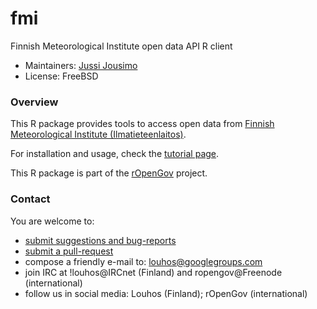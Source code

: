 fmi
===

Finnish Meteorological Institute open data API R client

+ Maintainers: [Jussi Jousimo](http://www.github.com/statguy/)
+ License: FreeBSD

### Overview

This R package provides tools to access open data from [Finnish Meteorological Institute (Ilmatieteenlaitos)](http://www.fmi.fi/en/).

For installation and usage, check the [tutorial page](https://github.com/rOpenGov/fmi/blob/master/vignettes/fmi_tutorial.md). 

This R package is part of the [rOpenGov](http://ropengov.github.io) project.

### Contact

  You are welcome to:

  * [submit suggestions and bug-reports](https://github.com/ropengov/fmi/issues)
  * [submit a pull-request](https://github.com/rOpenGov/fmi/pulls)
  * compose a friendly e-mail to: [louhos@googlegroups.com](mailto:louhos@googlegroups.com)
  * join IRC at !louhos@IRCnet (Finland) and ropengov@Freenode (international)
  * follow us in social media: Louhos (Finland); rOpenGov (international)
